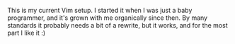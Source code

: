 This is my current Vim setup.  I started it when I was just a baby programmer,
and it's grown with me organically since then. By many standards it probably
needs a bit of a rewrite, but it works, and for the most part I like it :)


